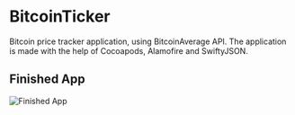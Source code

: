 # BitcoinTicker
Bitcoin price tracker application, using BitcoinAverage API. The application is made with the help of Cocoapods, Alamofire and SwiftyJSON. 

## Finished App
![Finished App](http://i.giphy.com/l0HlQGzz2MQCKIBI4.gif)

